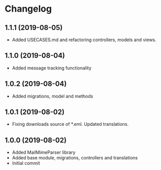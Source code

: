 Changelog
=========

## 1.1.1 (2019-08-05)
 * Added USECASES.md and refactoring controllers, models and views.

## 1.1.0 (2019-08-04)
 * Added message tracking functionality

## 1.0.2 (2019-08-04)
 * Added migrations, model and methods
 
## 1.0.1 (2019-08-02)
 * Fixing downloads source of *.eml. Updated translations.
 
## 1.0.0 (2019-08-02)
 * Added MailMimeParser library
 * Added base module, migrations, controllers and translations
 * Initial commit